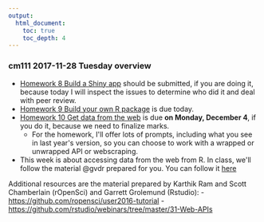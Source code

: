 ```yaml
---
output:
  html_document:
    toc: true
    toc_depth: 4
---
```


### cm111 2017-11-28 Tuesday overview

  * [Homework 8 Build a Shiny app](hw08_shiny.html) should be submitted, if you are doing it, because today I will inspect the issues to determine who did it and deal with peer review.
  * [Homework 9 Build your own R package](hw09_package.html) is due today.
  * [Homework 10 Get data from the web](hw10_data-from-web.html) is due **on Monday, December 4**, if you do it, because we need to finalize marks.
    - For the homework, I'll offer lots of prompts, including what you see in last year's version, so you can choose to work with a wrapped or unwrapped API or webscraping.
  * This week is about accessing data from the web from R. In class, we'll follow the material @gvdr prepared for you. You can follow it [here](./111Scraping_Workthrough.html)
  
  
Additional resources are the material prepared by Karthik Ram and Scott Chamberlain (rOpenSci) and Garrett Grolemund (Rstudio):
    - <https://github.com/ropensci/user2016-tutorial>
    - <https://github.com/rstudio/webinars/tree/master/31-Web-APIs>
